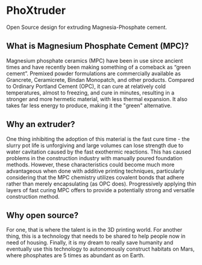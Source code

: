 # PhoXtruder
Open Source design for extruding Magnesia-Phosphate cement.

## What is Magnesium Phosphate Cement (MPC)?
Magnesium phosphate ceramics (MPC) have been in use since ancient times and have recently been making something of a comeback as “green cement”. Premixed powder formulations are commercially available as Grancrete, Ceramicrete, Bindan Monopatch, and other products. Compared to Ordinary Portland Cement (OPC), it can cure at relatively cold temperatures, almost to freezing, and cure in minutes, resulting in a stronger and more hermetic material, with less thermal expansion. It also takes far less energy to produce, making it the "green" alternative.

## Why an extruder?
One thing inhibiting the adoption of this material is the fast cure time - the slurry pot life is unforgiving and large volumes can lose strength due to water cavitation caused by the fast exothermic reactions. This has caused problems in the construction industry with manually poured foundation methods. However, these characteristics could become much more advantageous when done with additive printing techniques, particularly considering that the MPC chemistry utilizes covalent bonds that adhere rather than merely encapsulating (as OPC does). Progressively applying thin layers of fast curing MPC offers to provide a potentially strong and versatile construction method.  

## Why open source?
For one, that is where the talent is in the 3D printing world.  For another thing, this is a technology that needs to be shared to help people now in need of housing.  Finally, it is my dream to really save humanity and eventually use this technology to autonomously construct habitats on Mars, where phosphates are 5 times as abundant as on Earth. 

